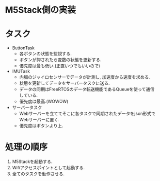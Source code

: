 # M5Stack側の実装

# タスク
- ButtonTask
	-	各ボタンの状態を監視する.
	- ボタンが押されたら変数の状態を更新する.
	- 優先度は最も低い.(正直いつでもいいので)
- IMUTask
	- 内臓のジャイロセンサーでデータが計測し, 加速度から速度を求める.
	- 状態を更新してデータをサーバータスクに送る.
	- データの同期はFreeRTOSのデータ転送機能であるQueueを使って通信している.
	- 優先度は最高.(WOWOW)
- サーバータスク
	- Webサーバーを立ててそこに各タスクで同期されたデータをjson形式でWebサーバーに置く.
	- 優先度はボタンより上.

# 処理の順序
1. M5Stackを起動する.
1. Wifiアクセスポイントとして起動する.
1. 全てのタスクを動作させる.
